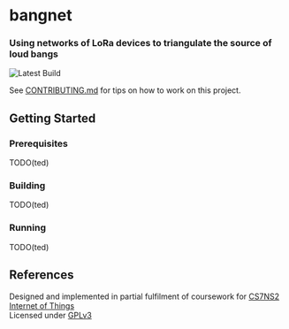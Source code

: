 # bangnet
### Using networks of LoRa devices to triangulate the source of loud bangs

![Latest Build](https://github.com/tedski999/bangnet/actions/workflows/build.yml/badge.svg?branch=master&event=push)

See [CONTRIBUTING.md](CONTRIBUTING.md) for tips on how to work on this project.

## Getting Started

### Prerequisites

TODO(ted)

### Building

TODO(ted)

### Running

TODO(ted)

## References

Designed and implemented in partial fulfilment of coursework for [CS7NS2 Internet of Things](https://teaching.scss.tcd.ie/module/cs7ns2-internet-of-things/) \
Licensed under [GPLv3](LICENSE)
